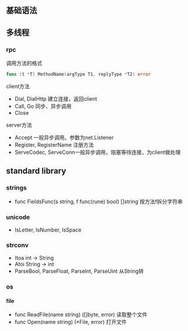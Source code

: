 ## 基础语法


## 多线程

### rpc
调用方法的格式
```go
func (t *T) MethodName(argType T1, replyType *T2) error
```

client方法 
- Dial, DialHttp   建立连接，返回client
- Call, Go  同步、异步调用
- Close

server方法
- Accept 一般异步调用。参数为net.Listener
- Register, RegisterName 注册方法
- ServeCodec, ServeConn一般异步调用，阻塞等待连接，为client做处理

## standard library

### strings
- func FieldsFunc(s string, f func(rune) bool) []string 按方法f拆分字符串

### unicode
- IsLetter, IsNumber, IsSpace

### strconv
- Itoa int -> String
- Atoi String -> int
- ParseBool, ParseFloat, ParseInt, ParseUint  从String转

### os
#### file
- func ReadFile(name string) ([]byte, error)  读取整个文件
- func Open(name string) (*File, error)  打开文件